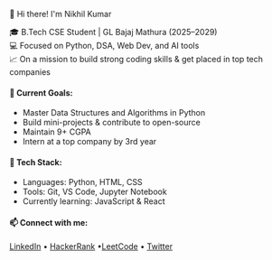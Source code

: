 👋 Hi there! I'm Nikhil Kumar

🎓 B.Tech CSE Student | GL Bajaj Mathura (2025–2029)  
💻 Focused on Python, DSA, Web Dev, and AI tools  
📈 On a mission to build strong coding skills & get placed in top tech companies

#### 🚀 Current Goals:
- Master Data Structures and Algorithms in Python
- Build mini-projects & contribute to open-source
- Maintain 9+ CGPA
- Intern at a top company by 3rd year

#### 🔧 Tech Stack:
- Languages: Python, HTML, CSS
- Tools: Git, VS Code, Jupyter Notebook
- Currently learning: JavaScript & React

#### 📫 Connect with me:
[LinkedIn](https://www.linkedin.com/in/nikhil-kumar-16469b368/) • [HackerRank](https://www.hackerrank.com/profile/nikhilthanua) •[LeetCode](https://leetcode.com/u/nikhilthanua/)   • [Twitter](https://x.com/NThanua)

